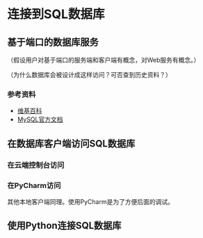 # 连接到SQL数据库

## 基于端口的数据库服务

（假设用户对基于端口的服务端和客户端有概念，对Web服务有概念。）



（为什么数据库会被设计成这样访问？可否查到历史资料？）


### 参考资料

- [维基百科](https://en.wikipedia.org/wiki/Database_connection)
- [MySQL官方文档](https://dev.mysql.com/doc/refman/8.0/en/connecting.html)

## 在数据库客户端访问SQL数据库

### 在云端控制台访问

### 在PyCharm访问

其他本地客户端同理。使用PyCharm是为了方便后面的调试。


## 使用Python连接SQL数据库

